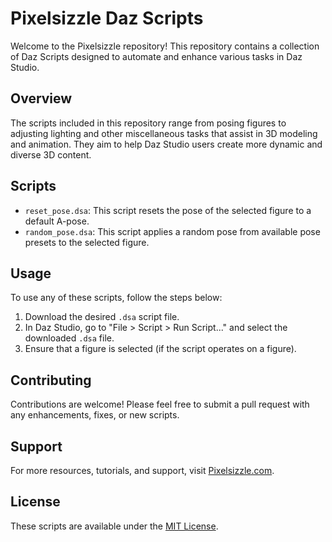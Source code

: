 # Pixelsizzle Daz Scripts

Welcome to the Pixelsizzle repository! This repository contains a collection of Daz Scripts designed to automate and enhance various tasks in Daz Studio.

## Overview

The scripts included in this repository range from posing figures to adjusting lighting and other miscellaneous tasks that assist in 3D modeling and animation. They aim to help Daz Studio users create more dynamic and diverse 3D content.

## Scripts

* `reset_pose.dsa`: This script resets the pose of the selected figure to a default A-pose.
* `random_pose.dsa`: This script applies a random pose from available pose presets to the selected figure.

## Usage

To use any of these scripts, follow the steps below:

1. Download the desired `.dsa` script file.
2. In Daz Studio, go to "File > Script > Run Script..." and select the downloaded `.dsa` file.
3. Ensure that a figure is selected (if the script operates on a figure).

## Contributing

Contributions are welcome! Please feel free to submit a pull request with any enhancements, fixes, or new scripts.

## Support

For more resources, tutorials, and support, visit [Pixelsizzle.com](http://pixelsizzle.com).

## License

These scripts are available under the [MIT License](LICENSE).

